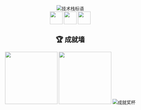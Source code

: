 <div align="center">
    <img src="https://readme-typing-svg.demolab.com?font=Orbitron&weight=800&size=28&pause=1000&color=41B883&center=true&vCenter=true&width=550&lines=PHPer;Vue+Nuxt" alt="技术栈标语">
  <div>  
    <img src="https://img.shields.io/badge/PHP-8A2BE2?style=for-the-badge&logo=php&logoColor=white" height="40">
    <img src="https://img.shields.io/badge/Vue-41B883?style=for-the-badge&logo=vuedotjs&logoColor=white" height="40">
    <img src="https://img.shields.io/badge/Nuxt-00c16a?style=for-the-badge&logo=nuxt&logoColor=white" height="40">
  </div>
    <h2>🏆 成就墙</h2>
    <img src="https://github-readme-stats.vercel.app/api/top-langs/?username=YuiNijika&layout=compact&theme=radical&langs_count=8&locale=cn&1" style="height: 165px;" />
    <img src="https://github-readme-stats.vercel.app/api?username=YuiNijika&show_icons=true&theme=radical&locale=cn&hide_title=true&hide=issues" style="height: 165px;" />
    <img src="https://github-profile-trophy.vercel.app/?username=YuiNijika&theme=onedark&row=1&margin-w=15&column=7&no-bg=true&no-frame=true" alt="成就奖杯" />
</div>
